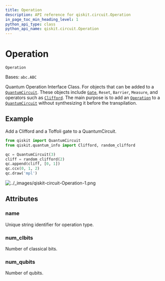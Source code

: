 ```yaml
---
title: Operation
description: API reference for qiskit.circuit.Operation
in_page_toc_min_heading_level: 1
python_api_type: class
python_api_name: qiskit.circuit.Operation
---
```


# Operation

<span id="qiskit.circuit.Operation" />

`Operation`

Bases: `abc.ABC`

Quantum Operation Interface Class. For objects that can be added to a [`QuantumCircuit`](qiskit.circuit.QuantumCircuit "qiskit.circuit.QuantumCircuit"). These objects include [`Gate`](qiskit.circuit.Gate "qiskit.circuit.Gate"), `Reset`, `Barrier`, `Measure`, and operators such as [`Clifford`](qiskit.quantum_info.Clifford "qiskit.quantum_info.Clifford"). The main purpose is to add an [`Operation`](#qiskit.circuit.Operation "qiskit.circuit.Operation") to a [`QuantumCircuit`](qiskit.circuit.QuantumCircuit "qiskit.circuit.QuantumCircuit") without synthesizing it before the transpilation.

## Example

Add a Clifford and a Toffoli gate to a QuantumCircuit.

```python
from qiskit import QuantumCircuit
from qiskit.quantum_info import Clifford, random_clifford

qc = QuantumCircuit(3)
cliff = random_clifford(2)
qc.append(cliff, [0, 1])
qc.ccx(0, 1, 2)
qc.draw('mpl')
```

![../\_images/qiskit-circuit-Operation-1.png](/images/api/qiskit/0.42/qiskit-circuit-Operation-1.png)

## Attributes

<span id="qiskit.circuit.Operation.name" />

### name

Unique string identifier for operation type.

<span id="qiskit.circuit.Operation.num_clbits" />

### num\_clbits

Number of classical bits.

<span id="qiskit.circuit.Operation.num_qubits" />

### num\_qubits

Number of qubits.

